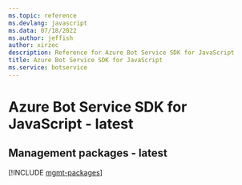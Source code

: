 ```yaml
---
ms.topic: reference
ms.devlang: javascript
ms.data: 07/18/2022
ms.author: jeffish
author: xirzec
description: Reference for Azure Bot Service SDK for JavaScript
title: Azure Bot Service SDK for JavaScript
ms.service: botservice
---
```

# Azure Bot Service SDK for JavaScript - latest

## Management packages - latest
[!INCLUDE [mgmt-packages](bot-service-mgmt-index.md)]
